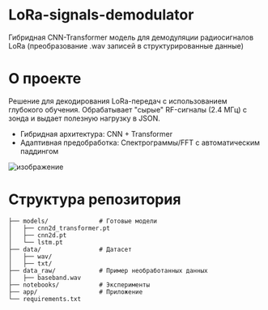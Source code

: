 # LoRa-signals-demodulator
Гибридная CNN-Transformer модель для демодуляции радиосигналов LoRa (преобразование .wav записей в структурированные данные)

# О проекте
Решение для декодирования LoRa-передач с использованием глубокого обучения.
Обрабатывает "сырые" RF-сигналы (2.4 МГц) с зонда и выдает полезную нагрузку в JSON.

* Гибридная архитектура: CNN + Transformer
* Адаптивная предобработка: Спектрограммы/FFT с автоматическим паддингом


![изображение](https://github.com/user-attachments/assets/9cbbab8a-af50-4765-807d-c27625dfb0a4)




# Структура репозитория
```
├── models/              # Готовые модели
│   ├── cnn2d_transformer.pt
│   ├── cnn2d.pt
│   └── lstm.pt
├── data/                # Датасет
│   ├── wav/
│   ├── txt/
├── data_raw/            # Пример необработанных данных
│   ├── baseband.wav
├── notebooks/           # Эксперименты
├── app/                 # Приложение
└── requirements.txt
```

